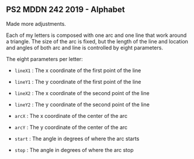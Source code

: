 ## PS2 MDDN 242 2019 - Alphabet

Made more adjustments.

Each of my letters is composed with one arc and one line that work around a triangle. The size of the arc is fixed, but the length of the line and location and angles of both arc and line is controlled by eight parameters.

The eight parameters per letter:

  * `lineX1` : The x coordinate of the first point of the line
  * `lineY1` : The y coordinate of the first point of the line

  * `lineX2` : The x coordinate of the second point of the line
  * `lineY2` : The y coordinate of the second point of the line

  * `arcX` : The x coordinate of the center of the arc
  * `arcY` : The y coordinate of the center of the arc

  * `start` : The angle in degrees of where the arc starts
  * `stop` : The angle in degrees of where the arc stop

